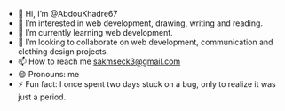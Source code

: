 - 👋 Hi, I’m @AbdouKhadre67
- 👀 I’m interested in web development, drawing, writing and reading.
- 🌱 I’m currently learning web development.
- 💞️ I’m looking to collaborate on web development, communication and clothing design projects.  
- 📫 How to reach me sakmseck3@gmail.com
- 😄 Pronouns: me
- ⚡ Fun fact: I once spent two days stuck on a bug, only to realize it was just a period.

<!---
AbdouKhadre67/AbdouKhadre67 is a ✨ special ✨ repository because its `README.md` (this file) appears on your GitHub profile.
You can click the Preview link to take a look at your changes.
--->
